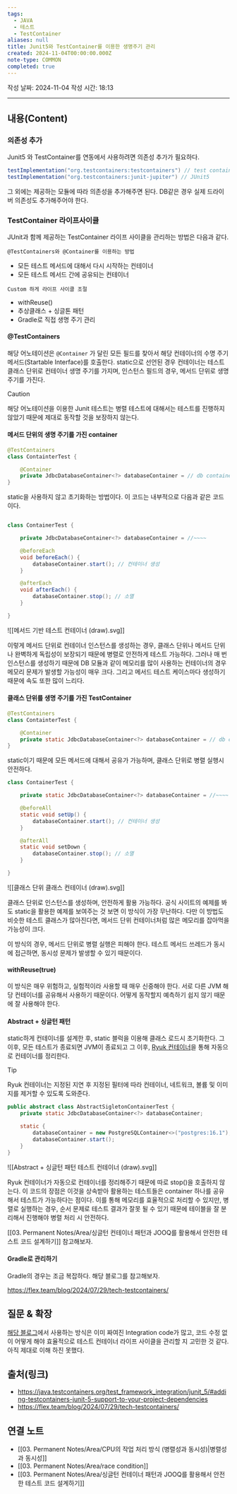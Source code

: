 ```yaml
---
tags:
  - JAVA
  - 테스트
  - TestContainer
aliases: null
title: Junit5와 TestContainer를 이용한 생명주기 관리
created: 2024-11-04T00:00:00.000Z
note-type: COMMON
completed: true
---
```

작성 날짜: 2024-11-04
작성 시간: 18:13


----
## 내용(Content)

### 의존성 추가

Junit5 와 TestContainer를 연동에서 사용하려면 의존성 추가가 필요하다.

```gradle
testImplementation("org.testcontainers:testcontainers") // test container
testImplementation("org.testcontainers:junit-jupiter") // JUnit5
```

그 외에는 제공하는 모듈에 따라 의존성을 추가해주면 된다. DB같은 경우 실제 드라이버 의존성도 추가해주어야 한다.

### TestContainer 라이프사이클

JUnit과 함께 제공하는 TestContainer 라이프 사이클을 관리하는 방법은 다음과 같다.

`@TestContainers와 @Container를 이용하는 방법`
- 모든 테스트 메서드에 대해서 다시 시작하는 컨테이너
- 모든 테스트 메서드 간에 공유되는 컨테이너

`Custom 하게 라이프 사이클 조절`
- withReuse()
- 추상클래스 + 싱글톤 패턴
- Gradle로 직접 생명 주기 관리

#### @TestContainers

해당 어노테이션은 `@Container` 가 달린 모든 필드를 찾아서 해당 컨테이너의 수명 주기 메서드(Startable Interface)를 호출한다. static으로 선언된 경우 컨테이너는 테스트 클래스 단위로 컨테이너 생명 주기를 가지며, 인스턴스 필드의 경우, 메서드 단위로 생명 주기를 가진다.

>[!caution]
>해당 어노테이션을 이용한 Junit 테스트는 병렬 테스트에 대해서는 테스트를 진행하지 않았기 때문에 제대로 동작할 것을 보장하지 않는다.

#### 메서드 단위의 생명 주기를 가진 container

```java
@TestContainers
class ContainterTest {

	@Container
	private JdbcDatabaseContainer<?> databaseContainer = // db container 모듈 초기화
}
```

static을 사용하지 않고 초기화하는 방법이다. 이 코드는 내부적으로 다음과 같은 코드이다.

```java

class ContainerTest {

	private JdbcDatabaseContainer<?> databaseContainer = //~~~~

	@beforeEach
	void beforeEach() {
		databaseContainer.start(); // 컨테이너 생성
	}

	@afterEach
	void afterEach() {
		databaseContainer.stop(); // 소멸
	}

}
```

![[메서드 기반 테스트 컨테이너 (draw).svg]]

이렇게 메서드 단위로 컨테이너 인스턴스를 생성하는 경우, 클래스 단위나 메서드 단위나 완벽하게 독립성이 보장되기 때문에 병렬로 안전하게 테스트 가능하다. 그러나 매 번 인스턴스를 생성하기 때문에 DB 모듈과 같이 메모리를 많이 사용하는 컨테이너의 경우 메모리 문제가 발생할 가능성이 매우 크다.
그리고 메서드 테스트 케이스마다 생성하기 때문에 속도 또한 많이 느리다.

#### 클래스 단위를 생명 주기를 가진 TestContainer

```java
@TestContainers
class ContainterTest {

	@Container
	private static JdbcDatabaseContainer<?> databaseContainer = // db container 모듈 초기화
}
```

static이기 때문에 모든 메서드에 대해서 공유가 가능하며, 클래스 단위로 병렬 실행시 안전하다.

```java
class ContainerTest {

	private static JdbcDatabaseContainer<?> databaseContainer = //~~~~

	@beforeAll
	static void setUp() {
		databaseContainer.start(); // 컨테이너 생성
	}

	@afterAll
	static void setDown {
		databaseContainer.stop(); // 소멸
	}

}
```

![[클래스 단위 클래스 컨테이너 (draw).svg]]

클래스 단위로 인스턴스를 생성하며, 안전하게 활용 가능하다. 공식 사이트의 예제를 봐도 static을 활용한 예제를 보여주는 것 보면 이 방식이 가장 무난하다. 다만 이 방법도 비슷한 테스트 클래스가 많아진다면, 메서드 단위 컨테이너처럼 많은 메모리를 잡아먹을 가능성이 크다.

이 방식의 경우, 메서드 단위로 병렬 실행은 피해야 한다. 테스트 메서드 쓰레드가 동시에 접근하면, 동시성 문제가 발생할 수 있기 때문이다.

#### withReuse(true)

이 방식은 매우 위험하고, 실험적이라 사용할 때 매우 신중해야 한다. 서로 다른 JVM 해당 컨테이너를 공유해서 사용하기 때문이다. 어떻게 동작할지 예측하기 쉽지 않기 때문에 잘 사용해야 한다.

#### Abstract + 싱글턴 패턴

static하게 컨테이너를 설계한 후, static 블럭을 이용해 클래스 로드시 초기화한다. 그 이후, 모든 테스트가 종료되면 JVM이 종료되고 그 이후, [Ryuk 컨테이너](https://github.com/testcontainers/moby-ryuk)을 통해 자동으로 컨테이너를 정리한다.

>[!tip]
>Ryuk 컨테이너는 지정된 지연 후 지정된 필터에 따라 컨테이너, 네트워크, 볼륨 및 이미지를 제거할 수 있도록 도와준다.

```java
public abstract class AbstractSigletonContainerTest {
    private static JdbcDatabaseContainer<?> databaseContainer;

    static {
        databaseContainer = new PostgreSQLContainer<>("postgres:16.1");
        databaseContainer.start();
    }
}
```

![[Abstract + 싱글턴 패턴 테스트 컨테이너 (draw).svg]]

Ryuk 컨테이너가 자동으로 컨테이너를 정리해주기 때문에 따로 stop()을 호출하지 않는다.
이 코드의 장점은 이것을 상속받아 활용하는 테스트들은 container 하나를 공유해서 테스트가 가능하다는 점이다. 이를 통해 메모리를 효율적으로 처리할 수 있지만, 병렬로 실행하는 경우, 순서 문제로 테스트 결과가 잘못 될 수 있기 때문에 테이블을 잘 분리해서 진행해야 병렬 처리 시 안전하다.

[[03. Permanent Notes/Area/싱글턴 컨테이너 패턴과 JOOQ를 활용해서 안전한 테스트 코드 설계하기]] 참고해보자.

#### Gradle로 관리하기

Gradle의 경우는 조금 복잡하다. 해당 블로그를 참고해보자.

https://flex.team/blog/2024/07/29/tech-testcontainers/



## 질문 & 확장

 [해당 블로그](https://flex.team/blog/2024/07/29/tech-testcontainers/)에서 사용하는 방식은 이미 짜여진 Integration code가 많고, 코드 수정 없이 어떻게 해야 효율적으로 테스트 컨테이너 라이프 사이클을 관리할 지 고민한 것 같다. 아직 제대로 이해 하진 못했다.

## 출처(링크)

- https://java.testcontainers.org/test_framework_integration/junit_5/#adding-testcontainers-junit-5-support-to-your-project-dependencies
- https://flex.team/blog/2024/07/29/tech-testcontainers/

## 연결 노트

- [[03. Permanent Notes/Area/CPU의 작업 처리 방식 (병렬성과 동시성)|병렬성과 동시성]]
- [[03. Permanent Notes/Area/race condition]]
- [[03. Permanent Notes/Area/싱글턴 컨테이너 패턴과 JOOQ를 활용해서 안전한 테스트 코드 설계하기]]


